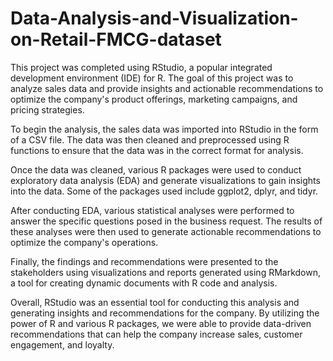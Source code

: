 # Data-Analysis-and-Visualization-on-Retail-FMCG-dataset


This project was completed using RStudio, a popular integrated development environment (IDE) for R. The goal of this project was to analyze sales data and provide insights and actionable recommendations to optimize the company's product offerings, marketing campaigns, and pricing strategies.

To begin the analysis, the sales data was imported into RStudio in the form of a CSV file. The data was then cleaned and preprocessed using R functions to ensure that the data was in the correct format for analysis.

Once the data was cleaned, various R packages were used to conduct exploratory data analysis (EDA) and generate visualizations to gain insights into the data. Some of the packages used include ggplot2, dplyr, and tidyr.

After conducting EDA, various statistical analyses were performed to answer the specific questions posed in the business request. The results of these analyses were then used to generate actionable recommendations to optimize the company's operations.

Finally, the findings and recommendations were presented to the stakeholders using visualizations and reports generated using RMarkdown, a tool for creating dynamic documents with R code and analysis.

Overall, RStudio was an essential tool for conducting this analysis and generating insights and recommendations for the company. By utilizing the power of R and various R packages, we were able to provide data-driven recommendations that can help the company increase sales, customer engagement, and loyalty.
